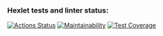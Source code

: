 ### Hexlet tests and linter status:
[![Actions Status](https://github.com/AnnRomm/php-project-48/actions/workflows/hexlet-check.yml/badge.svg)](https://github.com/AnnRomm/php-project-48/actions)
[![Maintainability](https://api.codeclimate.com/v1/badges/1f92a7447c48a4d9cdd7/maintainability)](https://codeclimate.com/github/AnnRomm/php-project-48/maintainability)
[![Test Coverage](https://api.codeclimate.com/v1/badges/1f92a7447c48a4d9cdd7/test_coverage)](https://codeclimate.com/github/AnnRomm/php-project-48/test_coverage)
